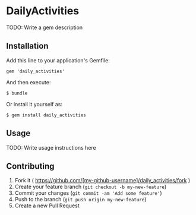 # DailyActivities

TODO: Write a gem description

## Installation

Add this line to your application's Gemfile:

    gem 'daily_activities'

And then execute:

    $ bundle

Or install it yourself as:

    $ gem install daily_activities

## Usage

TODO: Write usage instructions here

## Contributing

1. Fork it ( https://github.com/[my-github-username]/daily_activities/fork )
2. Create your feature branch (`git checkout -b my-new-feature`)
3. Commit your changes (`git commit -am 'Add some feature'`)
4. Push to the branch (`git push origin my-new-feature`)
5. Create a new Pull Request
